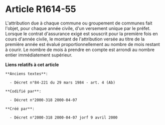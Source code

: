 # Article R1614-55

L'attribution due à chaque commune ou groupement de communes fait l'objet, pour chaque année civile, d'un versement unique
par le préfet. Lorsque le contrat d'assurance exigé est souscrit pour la première fois en cours d'année civile, le montant de
l'attribution versée au titre de la première année est évalué proportionnellement au nombre de mois restant à courir. Le
nombre de mois à prendre en compte est arrondi au nombre entier immédiatement supérieur.

**Liens relatifs à cet article**

	**Anciens textes**:

	  - Décret n°84-221 du 29 mars 1984 - art. 4 (Ab)

	**Codifié par**:

	  - Décret n°2000-318 2000-04-07

	**Créé par**:

	  - Décret n°2000-318 2000-04-07 jorf 9 avril 2000
